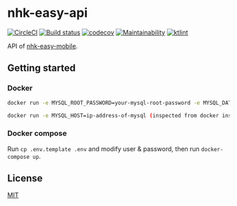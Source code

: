 # nhk-easy-api 
[![CircleCI](https://circleci.com/gh/Frederick-S/nhk-easy-api.svg?style=shield)](https://circleci.com/gh/Frederick-S/nhk-easy-api) [![Build status](https://ci.appveyor.com/api/projects/status/wy3c4pjhnu58y0t2/branch/master?svg=true)](https://ci.appveyor.com/project/Frederick-S/nhk-easy-api/branch/master) [![codecov](https://codecov.io/gh/Frederick-S/nhk-easy-api/branch/master/graph/badge.svg)](https://codecov.io/gh/Frederick-S/nhk-easy-api) [![Maintainability](https://api.codeclimate.com/v1/badges/833bfaca0f7168f4ab30/maintainability)](https://codeclimate.com/github/Frederick-S/nhk-easy-api/maintainability) [![ktlint](https://img.shields.io/badge/code%20style-%E2%9D%A4-FF4081.svg)](https://ktlint.github.io/)

API of [nhk-easy-mobile](https://github.com/Frederick-S/nhk-easy-mobile).

## Getting started
### Docker
```sh
docker run -e MYSQL_ROOT_PASSWORD=your-mysql-root-password -e MYSQL_DATABASE=nhk -e MYSQL_USER=your-mysql-user -e MYSQL_PASSWORD=your-mysql-user-password -p 3306:3306 -d mysql:8

docker run -e MYSQL_HOST=ip-address-of-mysql (inspected from docker inspect mysql-container) -e MYSQL_USER=your-mysql-user -e MYSQL_PASSWORD=your-mysql-user-password -p 8080:8080 xiaodanmao/nhk-easy-daily
```

### Docker compose
Run `cp .env.template .env` and modify user & password, then run `docker-compose up`.

## License
[MIT](LICENSE)
